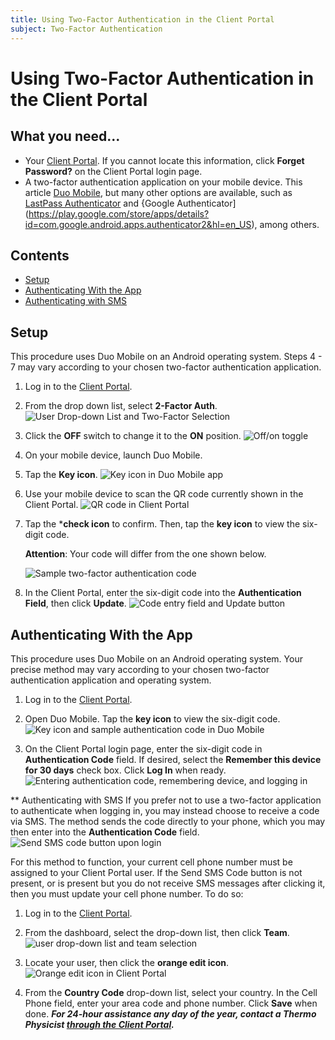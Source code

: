 ```yaml
---
title: Using Two-Factor Authentication in the Client Portal
subject: Two-Factor Authentication
---
```


# Using Two-Factor Authentication in the Client Portal

## What you need...
* Your [Client Portal](https://core.thermo.io/login/). If you cannot locate this information, click **Forget Password?** on the Client Portal login page.
* A two-factor authentication application on your mobile device. This article [Duo Mobile](https://duo.com/product/trusted-users/two-factor-authentication/duo-mobile), but many other options are available, such as [LastPass Authenticator](https://lastpass.com/auth/) and {Google Authenticator](https://play.google.com/store/apps/details?id=com.google.android.apps.authenticator2&hl=en_US), among others. 
## Contents
* [Setup](#Setup)
* [Authenticating With the App](#Authenticating-With-the-App)
* [Authenticating with SMS](#Authenticating-with-SMS)
## Setup
This procedure uses Duo Mobile on an Android operating system. Steps 4 - 7 may vary according to your chosen two-factor authentication application.

1. Log in to the [Client Portal](https://core.thermo.io/login/).
2. From the <Your Name> drop down list, select **2-Factor Auth**.
   ![User Drop-down List and Two-Factor Selection](https://raw.githubusercontent.com/thermoio/docs/master/images/deleting-cloud-servers/2017-11-14_21-46-38.png)
   
3. Click the **OFF** switch to change it to the **ON** position.
   ![Off/on toggle](https://raw.githubusercontent.com/thermoio/docs/master/images/how-to-use-two-factor-authentication-in-the-client-portal/image%201.png)
   
4. On your mobile device, launch Duo Mobile. 
5. Tap the **Key icon**.
   ![Key icon in Duo Mobile app](https://raw.githubusercontent.com/jasondobry/docs/master/images/how-to-use-two-factor-authentication-in-the-client-portal/image%203.png) 
   
6. Use your mobile device to scan the QR code currently shown in the Client Portal. 
   ![QR code in Client Portal](https://raw.githubusercontent.com/jasondobry/docs/master/images/how-to-use-two-factor-authentication-in-the-client-portal/image%204.png) 
   
7. Tap the ***check icon** to confirm. Then, tap the **key icon** to view the six-digit code. 

   **Attention**: Your code will differ from the one shown below.

   ![Sample two-factor authentication code](https://raw.githubusercontent.com/jasondobry/docs/master/images/how-to-use-two-factor-authentication-in-the-client-portal/image%205.png) 
   
8. In the Client Portal, enter the six-digit code into the **Authentication Field**, then click **Update**.
   ![Code entry field and Update button](https://raw.githubusercontent.com/jasondobry/docs/master/images/how-to-use-two-factor-authentication-in-the-client-portal/image%206.png) 
   
## Authenticating With the App
This procedure uses Duo Mobile on an Android operating system. Your precise method may vary according to your chosen two-factor authentication application and operating system.

1. Log in to the [Client Portal](https://core.thermo.io/login/).
2. Open Duo Mobile. Tap the **key icon** to view the six-digit code.
   ![Key icon and sample authentication code in Duo Mobile](https://raw.githubusercontent.com/jasondobry/docs/master/images/how-to-use-two-factor-authentication-in-the-client-portal/image%207.png) 

3. On the Client Portal login page, enter the six-digit code in **Authentication Code** field. If desired, select the **Remember this device for 30 days** check box. Click **Log In** when ready.
   ![Entering authentication code, remembering device, and logging in](https://raw.githubusercontent.com/jasondobry/docs/master/images/how-to-use-two-factor-authentication-in-the-client-portal/image%208.png)
   
** Authenticating with SMS
If you prefer not to use a two-factor application to authenticate when logging in, you may instead choose to receive a code via SMS. The method sends the code directly to your phone, which you may then enter into the **Authentication Code** field.
![Send SMS code button upon login](https://raw.githubusercontent.com/jasondobry/docs/master/images/how-to-use-two-factor-authentication-in-the-client-portal/image%209.png)

For this method to function, your current cell phone number must be assigned to your Client Portal user. If the Send SMS Code button is not present, or is present but you do not receive SMS messages after clicking it, then you must update your cell phone number. To do so:

1. Log in to the [Client Portal](https://core.thermo.io/login/).
2. From the dashboard, select the **<Your Name>** drop-down list, then click **Team**.
   ![user drop-down list and team selection](https://raw.githubusercontent.com/jasondobry/docs/master/images/how-to-use-two-factor-authentication-in-the-client-portal/image%2010.png)

3. Locate your user, then click the **orange edit icon**.
   ![Orange edit icon in Client Portal](https://raw.githubusercontent.com/jasondobry/docs/master/images/how-to-use-two-factor-authentication-in-the-client-portal/image%2011.png)

4. From the **Country Code** drop-down list, select your country. In the Cell Phone field, enter your area code and phone number. Click **Save** when done.
**_For 24-hour assistance any day of the year, contact a Thermo Physicist [through the Client Portal](https://core.thermo.io/login/)._**
